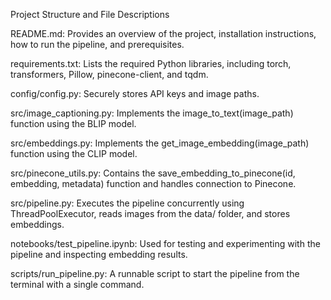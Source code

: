 Project Structure and File Descriptions

README.md: Provides an overview of the project, installation instructions, how to run the pipeline, and prerequisites.

requirements.txt: Lists the required Python libraries, including torch, transformers, Pillow, pinecone-client, and tqdm.

config/config.py: Securely stores API keys and image paths.

src/image_captioning.py: Implements the image_to_text(image_path) function using the BLIP model.

src/embeddings.py: Implements the get_image_embedding(image_path) function using the CLIP model.

src/pinecone_utils.py: Contains the save_embedding_to_pinecone(id, embedding, metadata) function and handles connection to Pinecone.

src/pipeline.py: Executes the pipeline concurrently using ThreadPoolExecutor, reads images from the data/ folder, and stores embeddings.

notebooks/test_pipeline.ipynb: Used for testing and experimenting with the pipeline and inspecting embedding results.

scripts/run_pipeline.py: A runnable script to start the pipeline from the terminal with a single command.